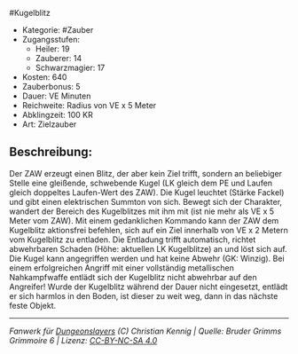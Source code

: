 #Kugelblitz  
- Kategorie: #Zauber  
- Zugangsstufen:  
  - Heiler: 19  
  - Zauberer: 14  
  - Schwarzmagier: 17  
- Kosten: 640  
- Zauberbonus: 5  
- Dauer: VE Minuten  
- Reichweite: Radius von VE x 5 Meter  
- Abklingzeit: 100 KR  
- Art: Zielzauber     

## Beschreibung:
Der ZAW erzeugt einen Blitz, der aber kein Ziel trifft, sondern an beliebiger Stelle eine gleißende, schwebende Kugel (LK gleich dem PE und Laufen gleich doppeltes Laufen-Wert des ZAW). Die Kugel leuchtet (Stärke Fackel) und gibt einen elektrischen Summton von sich. Bewegt sich der Charakter, wandert der Bereich des Kugelblitzes mit ihm mit (ist nie mehr als VE x 5 Meter vom ZAW). Mit einem gedanklichen Kommando kann der ZAW dem Kugelblitz aktionsfrei befehlen, sich auf ein Ziel innerhalb von VE x 2 Metern vom Kugelblitz zu entladen. Die Entladung trifft automatisch, richtet abwehrbaren Schaden (Höhe: aktuellen LK Kugelblitze) an und löst sich auf. Die Kugel kann angegriffen werden und hat keine Abwehr (GK: Winzig). Bei einem erfolgreichen Angriff mit einer vollständig metallischen Nahkampfwaffe entlädt sich der Kugelblitz nicht abwehrbar auf den Angreifer! Wurde der Kugelblitz während der Dauer nicht eingesetzt, entlädt er sich harmlos in den Boden, ist dieser zu weit weg, dann in das nächste feste Objekt.


___
*Fanwerk für [Dungeonslayers](https://www.dungeonslayers.net/) (C) Christian Kennig | Quelle: Bruder Grimms Grimmoire 6 | Lizenz: [CC-BY-NC-SA 4.0](https://creativecommons.org/licenses/by-nc-sa/4.0/deed.de)*